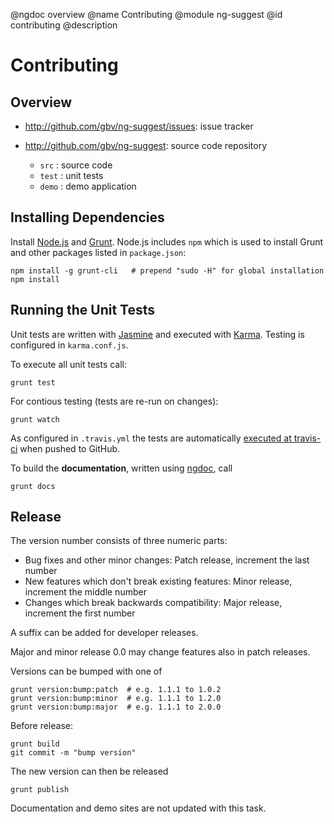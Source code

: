 @ngdoc overview
@name Contributing
@module ng-suggest
@id contributing
@description

# Contributing

## Overview

* <http://github.com/gbv/ng-suggest/issues>: issue tracker
* <http://github.com/gbv/ng-suggest>: source code repository

  * `src` : source code
  * `test` : unit tests
  * `demo` : demo application

## Installing Dependencies

Install [Node.js](https://nodejs.org/) and [Grunt](https://gruntjs.com/).
Node.js includes `npm` which is used to install Grunt and other packages listed
in `package.json`:

    npm install -g grunt-cli   # prepend "sudo -H" for global installation
    npm install

## Running the Unit Tests

Unit tests are written with [Jasmine](http://pivotal.github.io/jasmine/) and executed with
[Karma](https://karma-runner.github.io/). Testing is configured in `karma.conf.js`.

To execute all unit tests call:

    grunt test

For contious testing (tests are re-run on changes):

    grunt watch

As configured in `.travis.yml` the tests are automatically [executed at
travis-ci](https://travis-ci.org/gbv/ng-suggest) when pushed to GitHub.

To build the **documentation**, written using
[ngdoc](https://github.com/angular/angular.js/wiki/Writing-AngularJS-Documentation),
call

    grunt docs

## Release

The version number consists of three numeric parts:

* Bug fixes and other minor changes: Patch release, increment the last number
* New features which don't break existing features: Minor release, increment the middle number
* Changes which break backwards compatibility: Major release, increment the first number

A suffix can be added for developer releases.

Major and minor release 0.0 may change features also in patch releases.

Versions can be bumped with one of

    grunt version:bump:patch  # e.g. 1.1.1 to 1.0.2
    grunt version:bump:minor  # e.g. 1.1.1 to 1.2.0
    grunt version:bump:major  # e.g. 1.1.1 to 2.0.0
 
Before release:

    grunt build
    git commit -m "bump version"

The new version can then be released

    grunt publish

Documentation and demo sites are not updated with this task.

